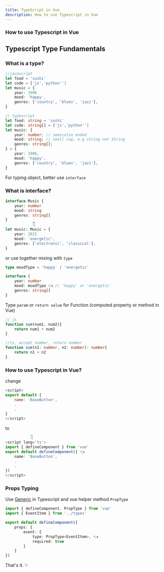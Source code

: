```yaml
---
title: TypeScript in Vue
description: How to use Typescript in Vue
---
```


<div class="text-center">
  <!-- You can use Vue components inside markdown -->
  <carbon-dicom-overlay class="text-4xl -mb-6 m-auto" />
  <h3>How to use Typescript in Vue</h3>
</div>

## Typescript Type Fundamentals

### What is a type?

```typescript
//javascript
let food = 'sushi'
let code = ['js','python'']
let music = {
    year: 1996
    mood: 'happy',
    genres: ['country', 'blues', 'jazz'],
}

// typescript
let food: string = 'sushi'
let code: string[] = ['js','python'']
let music: {
    year: number; // semicolon ended
    mood: string; // small cap, e.g string not String
    genres: string[];
} = {
    year: 1996,
    mood: 'happy',
    genres: ['country', 'blues', 'jazz'],
} 
```

For typing object, better use `interface`

### What is interface?


```typescript
interface Music {
    year: number
    mood: string
    genres: string[]
}
            👇
let music: Music = {
    year: 2022
    mood: 'energetic',
    genres: ['electronic', 'classical'],
}

```

or use together mixing with `type`


```typescript
type moodType = 'happy' | 'energetic'

interface {
    year: number
    mood: moodType 👈 // 'happy' or 'energetic'
    genres: string[]
}
```

Type `param` or `return value` for Function (computed property or method in Vue)

```typescript
// js
function sum(num1, num2){
    return num1 + num2
}

//ts, accept number, return number
function sum(n1: number, n2: number): number{
    return n1 + n2
}

```

### How to use Typescript in Vue?

change

```javascript
<script>
export default {
    name: 'BaseButton',
    .
    .
}
</script>
```
to
```typescript
           👇
<script lang='ts'>
import { defineComponent } from 'vue'
export default defineComponent({ 👈
    name: 'BaseButton',
    .
    .
})
</script>
```

### Props Typing
Use [Generic](https://www.typescriptlang.org/docs/handbook/2/generics.html) in Typescript and vue helper method `PropType`
```typescript
import { defineComponent, PropType } from 'vue'
import { EventItem } from '../types'

export default defineComponent({
    props: {
        event: {
            type: PropType<EventItem>, 👈
            required: true
        }
    }
})
```

That's it. ✨

